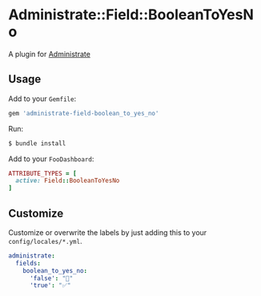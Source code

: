 # Administrate::Field::BooleanToYesNo

A plugin for [Administrate](https://github.com/thoughtbot/administrate)

## Usage

Add to your `Gemfile`:

```ruby
gem 'administrate-field-boolean_to_yes_no'
```

Run:

```bash
$ bundle install
```

Add to your `FooDashboard`:
```ruby
ATTRIBUTE_TYPES = [
  active: Field::BooleanToYesNo
]
```

## Customize

Customize or overwrite the labels by just adding this to your `config/locales/*.yml`.

```yml
administrate:
  fields:
    boolean_to_yes_no:
      'false': "🚫"
      'true': "✅"
```
